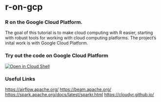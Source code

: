 # r-on-gcp
### R on the Google Cloud Platform.

The goal of this tutorial is to make cloud computing with R easier, starting with robust tools for working with cloud computing platforms. The project’s inital work is with Google Cloud Platform.

### Try out the code on Google Cloud Platform
[![Open in Cloud Shell](http://gstatic.com/cloudssh/images/open-btn.png)](https://console.cloud.google.com/cloudshell/open/?git_repo=https://github.com/cavargasru/r-on-gcp.git)




### Useful Links

https://airflow.apache.org/
https://beam.apache.org/
https://spark.apache.org/docs/latest/sparkr.html
https://cloudyr.github.io/


